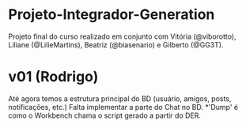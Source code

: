 # Projeto-Integrador-Generation
Projeto final do curso realizado em conjunto com Vitória (@viborotto), Liliane (@LilieMartins), Beatriz (@biasenario) e Gilberto (@GG3T).

# v01 (Rodrigo)
Até agora temos a estrutura principal do BD (usuário, amigos, posts, notificações, etc.)
Falta implementar a parte do Chat no BD.
*'Dump' é como o Workbench chama o script gerado a partir do DER.
